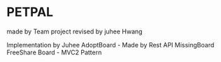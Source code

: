 # PETPAL
made by Team project
revised by juhee Hwang

Implementation by Juhee
AdoptBoard - Made by Rest API
MissingBoard
FreeShare Board - MVC2 Pattern
